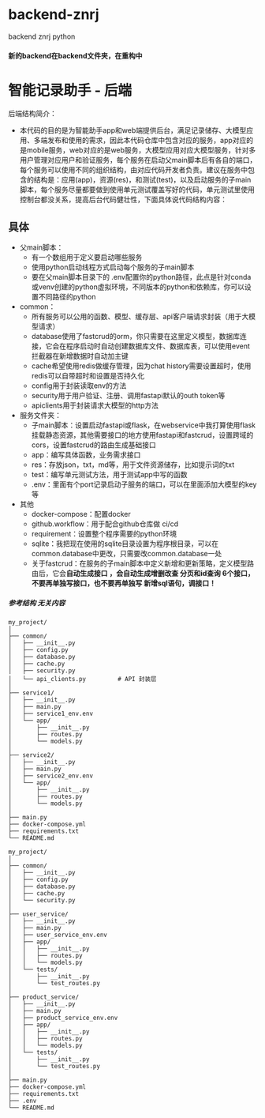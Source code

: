 # backend-znrj

backend znrj python

#### 新的backend在backend文件夹，在重构中

# 智能记录助手 - 后端

后端结构简介：

* 本代码的目的是为智能助手app和web端提供后台，满足记录储存、大模型应用、多端发布和使用的需求，因此本代码仓库中包含对应的服务，app对应的是mobile服务，web对应的是web服务，大模型应用对应大模型服务，针对多用户管理对应用户和验证服务，每个服务在启动父main脚本后有各自的端口，每个服务可以使用不同的组织结构，由对应代码开发者负责。建议在服务中包含的结构是：应用(app)，资源(res)，和测试(test)，以及启动服务的子main脚本，每个服务尽量都要做到使用单元测试覆盖写好的代码，单元测试里使用控制台都没关系，提高后台代码健壮性，下面具体说代码结构内容：

## 具体

- 父main脚本：
  - 有一个数组用于定义要启动哪些服务
  - 使用python启动线程方式启动每个服务的子main脚本
  - 要在父main脚本目录下的 .env配置你的python路径，此点是针对conda或venv创建的python虚拟环境，不同版本的python和依赖库，你可以设置不同路径的python
- common：
  - 所有服务可以公用的函数、模型、缓存层、api客户端请求封装（用于大模型请求）
  - database使用了fastcrud的orm，你只需要在这里定义模型，数据库连接，它会在程序启动时自动创建数据库文件、数据库表，可以使用event拦截器在新增数据时自动加主键
  - cache希望使用redis做缓存管理，因为chat history需要设置超时，使用redis可以自带超时和设置是否持久化
  - config用于封装读取env的方法
  - security用于用户验证、注册、调用fastapi默认的outh token等
  - apiclients用于封装请求大模型的http方法
- 服务文件夹：
  - 子main脚本：设置启动fastapi或flask，在webservice中我打算使用flask挂载静态资源，其他需要接口的地方使用fastapi和fastcrud，设置跨域的cors，设置fastcrud的路由生成基础接口
  - app：编写具体函数，业务需求接口
  - res：存放json，txt，md等，用于文件资源储存，比如提示词的txt
  - test：编写单元测试方法，用于测试app中写的函数
  - .env：里面有个port记录启动子服务的端口，可以在里面添加大模型的key等
- 其他
  - docker-compose：配置docker
  - github.workflow：用于配合github仓库做 ci/cd
  - requirement：设置整个程序需要的python环境
  - sqlite：我把现在使用的sqlite目录设置为程序根目录，可以在common.database中更改，只需要改common.database一处
  - 关于fastcrud：在服务的子main脚本中定义新增和更新策略，定义模型路由后，它会**自动生成接口 ，会自动生成增删改查 分页和id查询 6个接口，不要再单独写接口，也不要再单独写 新增sql语句，调接口！**

##### 参考结构 无关内容

```TXT
my_project/
│
├── common/
│   ├── __init__.py
│   ├── config.py
│   ├── database.py
│   ├── cache.py
│   ├── security.py
│   └── api_clients.py         # API 封装层
│
├── service1/
│   ├── __init__.py
│   ├── main.py
│   ├── service1_env.env
│   └── app/
│       ├── __init__.py
│       ├── routes.py
│       └── models.py
│
├── service2/
│   ├── __init__.py
│   ├── main.py
│   ├── service2_env.env
│   └── app/
│       ├── __init__.py
│       ├── routes.py
│       └── models.py
│
├── main.py
├── docker-compose.yml
├── requirements.txt
└── README.md

my_project/
│
├── common/
│   ├── __init__.py
│   ├── config.py
│   ├── database.py
│   ├── cache.py
│   └── security.py
│
├── user_service/
│   ├── __init__.py
│   ├── main.py
│   ├── user_service_env.env
│   ├── app/
│   │   ├── __init__.py
│   │   ├── routes.py
│   │   └── models.py
│   └── tests/
│       ├── __init__.py
│       └── test_routes.py
│
├── product_service/
│   ├── __init__.py
│   ├── main.py
│   ├── product_service_env.env
│   ├── app/
│   │   ├── __init__.py
│   │   ├── routes.py
│   │   └── models.py
│   └── tests/
│       ├── __init__.py
│       └── test_routes.py
│
├── main.py
├── docker-compose.yml
├── requirements.txt
├── .env
└── README.md
```
